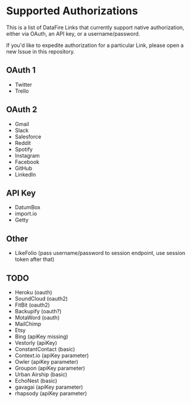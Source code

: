 # Supported Authorizations
This is a list of DataFire Links that currently support native authorization, either via OAuth, an API key, or a username/password.

If you'd like to expedite authorization for a particular Link, please open a new Issue in this repository.

## OAuth 1
* Twitter
* Trello

## OAuth 2
* Gmail
* Slack
* Salesforce
* Reddit
* Spotify
* Instagram
* Facebook
* GitHub
* LinkedIn

## API Key
* DatumBox
* import.io
* Getty

## Other
* LikeFolio (pass username/password to session endpoint, use session token after that)

## TODO
* Heroku (oauth)
* SoundCloud (oauth2)
* FitBit (oauth2)
* Backupify (oauth?)
* MotaWord (oauth)
* MailChimp
* Etsy
* Bing (apiKey missing)
* Vestorly (apiKey)
* ConstantContact (basic)
* Context.io (apiKey parameter)
* Owler (apiKey parameter)
* Groupon (apiKey parameter)
* Urban Airship (basic)
* EchoNest (basic)
* gavagai (apiKey parameter)
* rhapsody (apiKey parameter)
